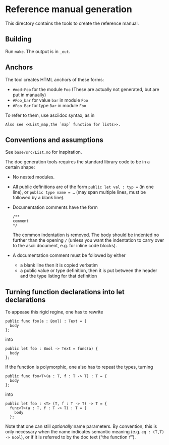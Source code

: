 Reference manual generation
===========================

This directory contains the tools to create the reference manual.

## Building

Run `make`. The output is in `_out`.

## Anchors

The tool creates HTML anchors of these forms:

 * `#mod-Foo` for the module `Foo`
   (These are actually not generated, but are put in manually)
 * `#Foo_bar` for value `bar` in module `Foo`
 * `#Foo_Bar` for type `Bar` in module `Foo`

To refer to them, use asciidoc syntax, as in

    Also see <<List_map,the `map` function for lists>>.

## Conventions and assumptions

See `base/src/List.mo` for inspiration.

The doc generation tools requires the standard library code to be in a certain
shape:

 * No nested modules.

 * All public definitions are of the form
   `public let val : typ =` (in one line), or
   `public type name = …` (may span multiple lines, must be followed by a blank line).

 * Documentation comments have the form

       /**
       comment
       */

   The common indentation is removed. The body should be indented no further
   than the opening `/` (unless you want the indentation to carry over to the
   ascii document, e.g. for inline code blocks).

 * A documentation comment must be followed by either

   - a blank line
     then it is copied verbatim
   - a public value or type definition,
     then it is put between the header and the type listing for that definition

## Turning function declarations into let declarations

To appease this rigid regine, one has to rewrite

    public func foo(a : Bool) : Text = {
      body
    };

into

    public let foo : Bool -> Text = func(a) {
      body
    };

If the function is polymorphic, one also has to repeat the types, turning

    public func foo<T>(a : T, f : T -> T) : T = {
      body
    };

into

    public let foo : <T> (T, f : T -> T) -> T = {
      func<T>(a : T, f : T -> T) : T = {
        body
      };

Note that one can still _optionally_ name parameters. By convention, this is
only necessary when the name indicates semantic meaning (e.g. `eq : (T,T) ->
Bool`), or if it is referred to by the doc text (“the function `f`”).


